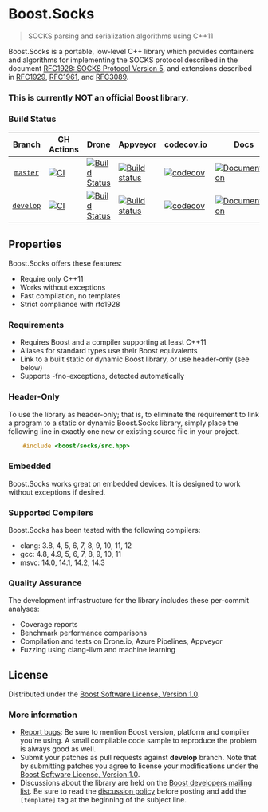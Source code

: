 # Boost.Socks

> SOCKS parsing and serialization algorithms using C++11

Boost.Socks is a portable, low-level C++ library which provides containers and algorithms for implementing the
SOCKS protocol described in the document
[RFC1928: SOCKS Protocol Version 5](https://datatracker.ietf.org/doc/html/rfc1928), and extensions described
in [RFC1929](https://datatracker.ietf.org/doc/html/rfc1929),
[RFC1961](https://datatracker.ietf.org/doc/html/rfc1961), and
[RFC3089](https://datatracker.ietf.org/doc/html/rfc3089).

### This is currently **NOT** an official Boost library.

### Build Status

Branch          | GH Actions                                                                                                                                                                     | Drone                                                                                                                                   | Appveyor                                                                                                                                                                                          | codecov.io                                                                                                                                                   | Docs | 
:-------------: |--------------------------------------------------------------------------------------------------------------------------------------------------------------------------------|-----------------------------------------------------------------------------------------------------------------------------------------|---------------------------------------------------------------------------------------------------------------------------------------------------------------------------------------------------| --------------------------------------------------------------------------------------------------------------------------------------------------------------| ---- | 
[`master`](https://github.com/alandefreitas/socks_proto/tree/master)   | [![CI](https://github.com/alandefreitas/socks_proto/actions/workflows/ci.yml/badge.svg?branch=master)](https://github.com/alandefreitas/socks_proto/actions/workflows/ci.yml)  | [![Build Status](https://drone.cpp.al/api/badges/alandefreitas/socks_proto/status.svg)](https://drone.cpp.al/alandefreitas/socks_proto) | [![Build status](https://ci.appveyor.com/api/projects/status/github/alandefreitas/socks_proto?branch=master&svg=true)](https://ci.appveyor.com/project/alandefreitas/socks-proto/branch/master)   | [![codecov](https://codecov.io/gh/alandefreitas/socks_proto/branch/master/graph/badge.svg)](https://codecov.io/gh/alandefreitas/socks_proto/branch/master)   | [![Documentation](https://img.shields.io/badge/docs-master-brightgreen.svg)](https://master.socks-proto.cpp.al)
[`develop`](https://github.com/alandefreitas/socks_proto/tree/develop) | [![CI](https://github.com/alandefreitas/socks_proto/actions/workflows/ci.yml/badge.svg?branch=develop)](https://github.com/alandefreitas/socks_proto/actions/workflows/ci.yml) | [![Build Status](https://drone.cpp.al/api/badges/alandefreitas/socks_proto/status.svg)](https://drone.cpp.al/alandefreitas/socks_proto) | [![Build status](https://ci.appveyor.com/api/projects/status/github/alandefreitas/socks_proto?branch=develop&svg=true)](https://ci.appveyor.com/project/alandefreitas/socks-proto/branch/develop) | [![codecov](https://codecov.io/gh/alandefreitas/socks_proto/branch/develop/graph/badge.svg)](https://codecov.io/gh/alandefreitas/socks_proto/branch/develop) | [![Documentation](https://img.shields.io/badge/docs-develop-brightgreen.svg)](https://develop.socks-proto.cpp.al)

## Properties

Boost.Socks offers these features:

* Require only C++11
* Works without exceptions
* Fast compilation, no templates
* Strict compliance with rfc1928

### Requirements

* Requires Boost and a compiler supporting at least C++11
* Aliases for standard types use their Boost equivalents
* Link to a built static or dynamic Boost library, or use header-only (see below)
* Supports -fno-exceptions, detected automatically

### Header-Only

To use the library as header-only; that is, to eliminate the requirement to link a program to a static or dynamic
Boost.Socks library, simply place the following line in exactly one new or existing source file in your project.

```cpp
    #include <boost/socks/src.hpp>
```

### Embedded

Boost.Socks works great on embedded devices. It is designed to work without exceptions if desired.

### Supported Compilers

Boost.Socks has been tested with the following compilers:

* clang: 3.8, 4, 5, 6, 7, 8, 9, 10, 11, 12
* gcc: 4.8, 4.9, 5, 6, 7, 8, 9, 10, 11
* msvc: 14.0, 14.1, 14.2, 14.3

### Quality Assurance

The development infrastructure for the library includes these per-commit analyses:

* Coverage reports
* Benchmark performance comparisons
* Compilation and tests on Drone.io, Azure Pipelines, Appveyor
* Fuzzing using clang-llvm and machine learning

## License

Distributed under the [Boost Software License, Version 1.0](http://www.boost.org/LICENSE_1_0.txt).

### More information

* [Report bugs](https://github.com/alandefreitas/socks_proto/issues): Be sure to mention Boost version, platform and
  compiler you're using. A small compilable code sample to reproduce the problem is always good as well.
* Submit your patches as pull requests against **develop** branch. Note that by submitting patches you agree to license
  your modifications under the [Boost Software License, Version 1.0](http://www.boost.org/LICENSE_1_0.txt).
* Discussions about the library are held on
  the [Boost developers mailing list](http://www.boost.org/community/groups.html#main). Be sure to read
  the [discussion policy](http://www.boost.org/community/policy.html) before posting and add the `[template]` tag at the
  beginning of the subject line.
